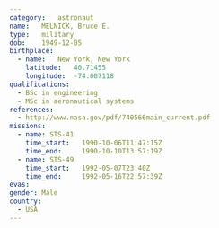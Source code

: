 ```yaml
---
category:	astronaut
name:	MELNICK, Bruce E.
type:	military
dob:	1949-12-05
birthplace:
  - name:	New York, New York
    latitude:	40.71455
    longitude:	-74.007118
qualifications:
  - BSc in engineering
  - MSc in aeronautical systems
references:
  - http://www.nasa.gov/pdf/740566main_current.pdf
missions:
  - name: STS-41
    time_start:   1990-10-06T11:47:15Z
    time_end:     1990-10-10T13:57:19Z
  - name: STS-49
    time_start:   1992-05-07T23:40Z
    time_end:     1992-05-16T22:57:39Z
evas:
gender:	Male
country:
  - USA
---
```

